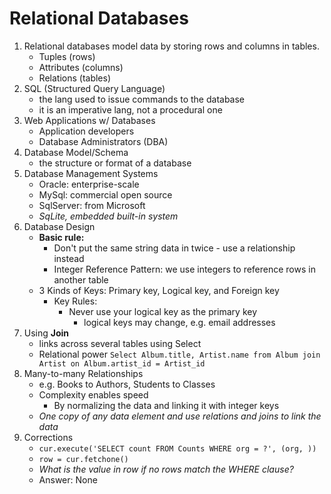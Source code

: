 # Relational Databases
1. Relational databases model data by storing rows and columns in tables.
   - Tuples (rows)
   - Attributes (columns)
   - Relations (tables)
2. SQL (Structured Query Language)
   - the lang used to issue commands to the database
   - it is an imperative lang, not a procedural one
3. Web Applications w/ Databases
   - Application developers
   - Database Administrators (DBA)
4. Database Model/Schema
   - the structure or format of a database
5. Database Management Systems
   - Oracle: enterprise-scale
   - MySql: commercial open source
   - SqlServer: from Microsoft
   - *SqLite, embedded built-in system*
6. Database Design
   - **Basic rule:**
     - Don't put the same string data in twice - use a relationship instead
     - Integer Reference Pattern: we use integers to reference rows in another table
   - 3 Kinds of Keys: Primary key, Logical key, and Foreign key
     - Key Rules:
       - Never use your logical key as the primary key
         - logical keys may change, e.g. email addresses
7. Using **Join**
   - links across several tables using Select
   - Relational power
`Select Album.title, Artist.name from Album join Artist on Album.artist_id = Artist_id`
8. Many-to-many Relationships
   - e.g. Books to Authors, Students to Classes
   - Complexity enables speed
     - By normalizing the data and linking it with integer keys
   - *One copy of any data element and use relations and joins to link the data*
9. Corrections
    - `cur.execute('SELECT count FROM Counts WHERE org = ?', (org, ))`
    - `row = cur.fetchone()`
    - *What is the value in row if no rows match the WHERE clause?*
    - Answer: None
